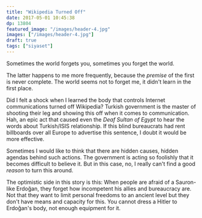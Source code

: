 ```yaml
---
title: "Wikipedia Turned Off"
date: 2017-05-01 10:45:38
dp: 13804
featured_image: "/images/header-4.jpg"
images: ["/images/header-4.jpg"]
draft: true
tags: ["siyaset"]
---
```




Sometimes the world forgets you, sometimes you forget the world. 

The latter happens to me more frequently, because the *premise* of the first is
never complete. The world seems not to forget me, it didn't learn in the first
place.

Did I felt a shock when I learned the body that controls Internet communications
turned off Wikipedia? Turkish government is the master of shooting their leg and
showing this off when it comes to communication. Hah, an epic act that caused
even the *Deaf Sultan of Egypt* to hear the words about Turkish/ISIS
relationship. If this blind bureaucrats had rent billboards over all Europe to
advertise this sentence, I doubt it would be more effective. 

Sometimes I would like to think that there are hidden causes, hidden agendas
behind such actions. The government is acting so foolishly that it becomes
difficult to believe it. But in this case, no, I really can't find a good
*reason* to turn this around. 

The optimistic side in this story is this: When people are afraid of a Sauron-like
Erdoğan, they forget how incompetent his allies and bureaucracy are. Not that
they want to limit personal freedoms to an ancient level but they don't have
means and capacity for this. You cannot dress a Hitler to Erdoğan's body, not
enough equipment for it.

